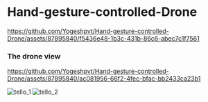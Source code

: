 # Hand-gesture-controlled-Drone

https://github.com/Yogeshpvt/Hand-gesture-controlled-Drone/assets/87895840/f5436e48-1b3c-431b-86c6-abec7c1f7561

### The drone view

https://github.com/Yogeshpvt/Hand-gesture-controlled-Drone/assets/87895840/ac081956-66f2-4fec-bfac-bb2433ca23b1


![tello_1](https://github.com/Yogeshpvt/Hand-gesture-controlled-Drone/assets/87895840/fca79d92-07d6-43f5-83b8-7c68e55c336f)
![tello_2](https://github.com/Yogeshpvt/Hand-gesture-controlled-Drone/assets/87895840/a3e44de5-85e0-485a-aa23-1438728b0ba9)
